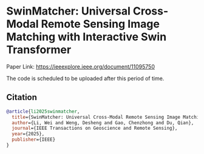 # SwinMatcher: Universal Cross-Modal Remote Sensing Image Matching with Interactive Swin Transformer

Paper Link: https://ieeexplore.ieee.org/document/11095750

The code is scheduled to be uploaded after this period of time.

## Citation
```bibtex
@article{li2025swinmatcher,
  title={SwinMatcher: Universal Cross-Modal Remote Sensing Image Matching with Interactive Swin Transformer},
  author={Li, Wei and Weng, Desheng and Gao, Chenzhong and Du, Qian},
  journal={IEEE Transactions on Geoscience and Remote Sensing},
  year={2025},
  publisher={IEEE}
}
```
